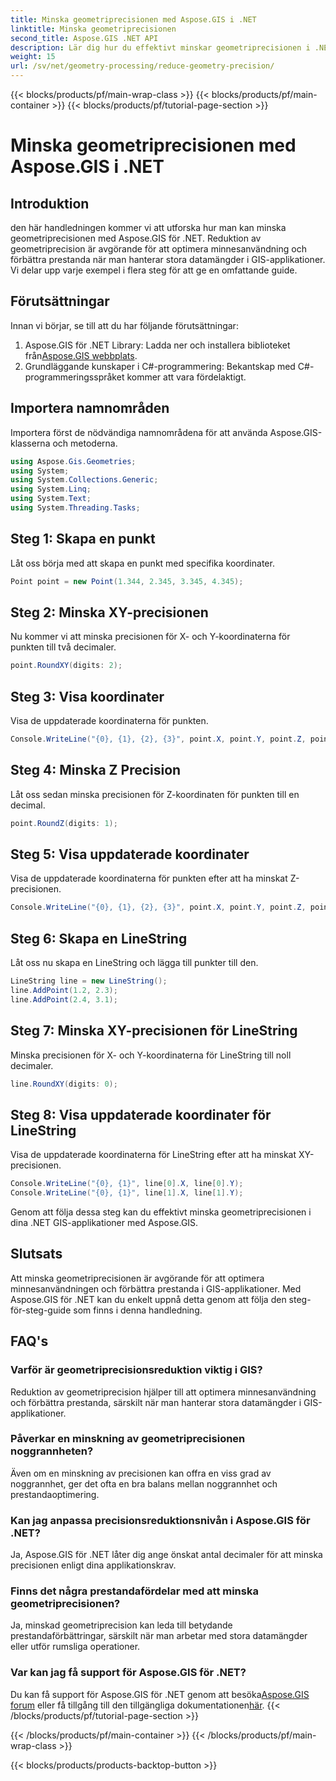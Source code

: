 ```yaml
---
title: Minska geometriprecisionen med Aspose.GIS i .NET
linktitle: Minska geometriprecisionen
second_title: Aspose.GIS .NET API
description: Lär dig hur du effektivt minskar geometriprecisionen i .NET GIS-applikationer med Aspose.GIS för förbättrad prestanda och minnesoptimering.
weight: 15
url: /sv/net/geometry-processing/reduce-geometry-precision/
---
```


{{< blocks/products/pf/main-wrap-class >}}
{{< blocks/products/pf/main-container >}}
{{< blocks/products/pf/tutorial-page-section >}}

# Minska geometriprecisionen med Aspose.GIS i .NET

## Introduktion
den här handledningen kommer vi att utforska hur man kan minska geometriprecisionen med Aspose.GIS för .NET. Reduktion av geometriprecision är avgörande för att optimera minnesanvändning och förbättra prestanda när man hanterar stora datamängder i GIS-applikationer. Vi delar upp varje exempel i flera steg för att ge en omfattande guide.
## Förutsättningar
Innan vi börjar, se till att du har följande förutsättningar:
1.  Aspose.GIS för .NET Library: Ladda ner och installera biblioteket från[Aspose.GIS webbplats](https://releases.aspose.com/gis/net/).
2. Grundläggande kunskaper i C#-programmering: Bekantskap med C#-programmeringsspråket kommer att vara fördelaktigt.
## Importera namnområden
Importera först de nödvändiga namnområdena för att använda Aspose.GIS-klasserna och metoderna.
```csharp
using Aspose.Gis.Geometries;
using System;
using System.Collections.Generic;
using System.Linq;
using System.Text;
using System.Threading.Tasks;
```

## Steg 1: Skapa en punkt
Låt oss börja med att skapa en punkt med specifika koordinater.
```csharp
Point point = new Point(1.344, 2.345, 3.345, 4.345);
```
## Steg 2: Minska XY-precisionen
Nu kommer vi att minska precisionen för X- och Y-koordinaterna för punkten till två decimaler.
```csharp
point.RoundXY(digits: 2);
```
## Steg 3: Visa koordinater
Visa de uppdaterade koordinaterna för punkten.
```csharp
Console.WriteLine("{0}, {1}, {2}, {3}", point.X, point.Y, point.Z, point.M);
```
## Steg 4: Minska Z Precision
Låt oss sedan minska precisionen för Z-koordinaten för punkten till en decimal.
```csharp
point.RoundZ(digits: 1);
```
## Steg 5: Visa uppdaterade koordinater
Visa de uppdaterade koordinaterna för punkten efter att ha minskat Z-precisionen.
```csharp
Console.WriteLine("{0}, {1}, {2}, {3}", point.X, point.Y, point.Z, point.M);
```
## Steg 6: Skapa en LineString
Låt oss nu skapa en LineString och lägga till punkter till den.
```csharp
LineString line = new LineString();
line.AddPoint(1.2, 2.3);
line.AddPoint(2.4, 3.1);
```
## Steg 7: Minska XY-precisionen för LineString
Minska precisionen för X- och Y-koordinaterna för LineString till noll decimaler.
```csharp
line.RoundXY(digits: 0);
```
## Steg 8: Visa uppdaterade koordinater för LineString
Visa de uppdaterade koordinaterna för LineString efter att ha minskat XY-precisionen.
```csharp
Console.WriteLine("{0}, {1}", line[0].X, line[0].Y);
Console.WriteLine("{0}, {1}", line[1].X, line[1].Y);
```
Genom att följa dessa steg kan du effektivt minska geometriprecisionen i dina .NET GIS-applikationer med Aspose.GIS.
## Slutsats
Att minska geometriprecisionen är avgörande för att optimera minnesanvändningen och förbättra prestanda i GIS-applikationer. Med Aspose.GIS för .NET kan du enkelt uppnå detta genom att följa den steg-för-steg-guide som finns i denna handledning.
## FAQ's
### Varför är geometriprecisionsreduktion viktig i GIS?
Reduktion av geometriprecision hjälper till att optimera minnesanvändning och förbättra prestanda, särskilt när man hanterar stora datamängder i GIS-applikationer.
### Påverkar en minskning av geometriprecisionen noggrannheten?
Även om en minskning av precisionen kan offra en viss grad av noggrannhet, ger det ofta en bra balans mellan noggrannhet och prestandaoptimering.
### Kan jag anpassa precisionsreduktionsnivån i Aspose.GIS för .NET?
Ja, Aspose.GIS för .NET låter dig ange önskat antal decimaler för att minska precisionen enligt dina applikationskrav.
### Finns det några prestandafördelar med att minska geometriprecisionen?
Ja, minskad geometriprecision kan leda till betydande prestandaförbättringar, särskilt när man arbetar med stora datamängder eller utför rumsliga operationer.
### Var kan jag få support för Aspose.GIS för .NET?
 Du kan få support för Aspose.GIS för .NET genom att besöka[Aspose.GIS forum](https://forum.aspose.com/c/gis/33) eller få tillgång till den tillgängliga dokumentationen[här](https://reference.aspose.com/gis/net/).
{{< /blocks/products/pf/tutorial-page-section >}}

{{< /blocks/products/pf/main-container >}}
{{< /blocks/products/pf/main-wrap-class >}}

{{< blocks/products/products-backtop-button >}}
